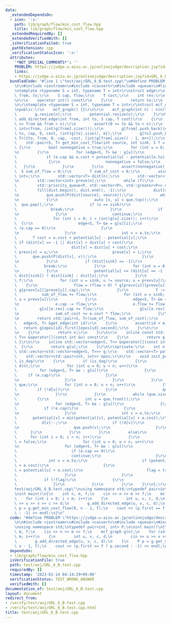 ```yaml
---
data:
  _extendedDependsOn:
  - icon: ':x:'
    path: lib/graph/flow/min_cost_flow.hpp
    title: lib/graph/flow/min_cost_flow.hpp
  _extendedRequiredBy: []
  _extendedVerifiedWith: []
  _isVerificationFailed: true
  _pathExtension: cpp
  _verificationStatusIcon: ':x:'
  attributes:
    '*NOT_SPECIAL_COMMENTS*': ''
    PROBLEM: https://judge.u-aizu.ac.jp/onlinejudge/description.jsp?id=GRL_6_B
    links:
    - https://judge.u-aizu.ac.jp/onlinejudge/description.jsp?id=GRL_6_B
  bundledCode: "#line 1 \"test/aoj/GRL_6_B.test.cpp\"\n#define PROBLEM \"https://judge.u-aizu.ac.jp/onlinejudge/description.jsp?id=GRL_6_B\"\
    \n\n#include <iostream>\n#include <cassert>\n#include <queue>\n#line 1 \"lib/graph/flow/min_cost_flow.hpp\"\
    \ntemplate <typename S = int, typename T = int>\r\nstruct edge\r\n{\r\n    int\
    \ from, to;\r\n    S cap, flow;\r\n    T cost;\r\n    int rev;\r\n    int id;\r\
    \n\r\n    operator int() const\r\n    {\r\n        return to;\r\n    }\r\n};\r\
    \n\r\ntemplate <typename S = int, typename T = int>\r\nstruct mcf_graph\r\n{\r\
    \npublic:\r\n    mcf_graph() {}\r\n\r\n    mcf_graph(int n) : n(n)\r\n    {\r\n\
    \        g.resize(n);\r\n        potential.resize(n);\r\n    }\r\n\r\n    void\
    \ add_directed_edge(int from, int to, S cap, T cost)\r\n    {\r\n        assert(0\
    \ <= from && from < n);\r\n        assert(0 <= to && to < n);\r\n        epos.push_back(std::pair<int,\
    \ int>(from, (int)g[from].size()));\r\n        g[from].push_back((edge<S, T>){from,\
    \ to, cap, 0, cost, (int)g[to].size(), m});\r\n        g[to].push_back((edge<S,\
    \ T>){to, from, 0, cap, -cost, (int)g[from].size() - 1, m++});\r\n    }\r\n\r\n\
    \    std::pair<S, T> get_min_cost_flow(int source, int sink, S f = -1)\r\n   \
    \ {\r\n        bool nonnegative = true;\r\n        for (int u = 0; u < n; u++)\r\
    \n        {\r\n            for (edge<S, T> &e : g[u])\r\n            {\r\n   \
    \             if (e.cap && e.cost + potential[u] - potential[e.to] < 0)\r\n  \
    \              {\r\n                    nonnegative = false;\r\n             \
    \   }\r\n            }\r\n        }\r\n        assert(nonnegative);\r\n      \
    \  S sum_of_flow = 0;\r\n        T sum_of_cost = 0;\r\n        using P = std::pair<T,\
    \ int>;\r\n        std::vector<T> dist(n);\r\n        std::vector<int> prevv(n);\r\
    \n        std::vector<int> preve(n);\r\n        while (f)\r\n        {\r\n   \
    \         std::priority_queue<P, std::vector<P>, std::greater<P>> que;\r\n   \
    \         fill(dist.begin(), dist.end(), -1);\r\n            dist[source] = 0;\r\
    \n            que.push(P(dist[source], source));\r\n            while (!que.empty())\r\
    \n            {\r\n                auto [x, u] = que.top();\r\n              \
    \  que.pop();\r\n                if (u == sink)\r\n                {\r\n     \
    \               break;\r\n                }\r\n                if (dist[u] < x)\r\
    \n                {\r\n                    continue;\r\n                }\r\n\
    \                for (int i = 0; i < (int)g[u].size(); i++)\r\n              \
    \  {\r\n                    edge<S, T> &e = g[u][i];\r\n                    if\
    \ (e.cap == 0)\r\n                    {\r\n                        continue;\r\
    \n                    }\r\n                    int v = e.to;\r\n             \
    \       T cost = e.cost + potential[u] - potential[v];\r\n                   \
    \ if (dist[v] == -1 || dist[v] > dist[u] + cost)\r\n                    {\r\n\
    \                        dist[v] = dist[u] + cost;\r\n                       \
    \ prevv[v] = u;\r\n                        preve[v] = i;\r\n                 \
    \       que.push(P(dist[v], v));\r\n                    }\r\n                }\r\
    \n            }\r\n            if (dist[sink] == -1)\r\n            {\r\n    \
    \            break;\r\n            }\r\n            for (int u = 0; u < n; u++)\r\
    \n            {\r\n                potential[u] += (dist[u] == -1 || dist[u] >\
    \ dist[sink]) ? dist[sink] : dist[u];\r\n            }\r\n            S flow =\
    \ f;\r\n            for (int u = sink; u != source; u = prevv[u])\r\n        \
    \    {\r\n                flow = (flow < 0) ? g[prevv[u]][preve[u]].cap : min(flow,\
    \ g[prevv[u]][preve[u]].cap);\r\n            }\r\n            f -= flow;\r\n \
    \           sum_of_flow += flow;\r\n            for (int u = sink; u != source;\
    \ u = prevv[u])\r\n            {\r\n                edge<S, T> &e = g[prevv[u]][preve[u]];\r\
    \n                e.cap -= flow;\r\n                e.flow += flow;\r\n      \
    \          g[u][e.rev].cap += flow;\r\n                g[u][e.rev].flow -= flow;\r\
    \n                sum_of_cost += e.cost * flow;\r\n            }\r\n        }\r\
    \n        return std::pair<S, T>(sum_of_flow, sum_of_cost);\r\n    }\r\n\r\n \
    \   edge<S, T> &get_edge(int id)\r\n    {\r\n        assert(id < m);\r\n     \
    \   return g[epos[id].first][epos[id].second];\r\n    }\r\n\r\n    int size()\r\
    \n    {\r\n        return n;\r\n    }\r\n\r\n    inline const std::vector<edge<S,\
    \ T>> &operator[](const int &u) const\r\n    {\r\n        return g[u];\r\n   \
    \ }\r\n\r\n    inline std::vector<edge<S, T>> &operator[](const int &u)\r\n  \
    \  {\r\n        return g[u];\r\n    }\r\n\r\nprivate:\r\n    int n, m;\r\n   \
    \ std::vector<std::vector<edge<S, T>>> g;\r\n    std::vector<T> potential;\r\n\
    \    std::vector<std::pair<int, int>> epos;\r\n\r\n    void init_potential(bool\
    \ is_dag)\r\n    {\r\n        if (is_dag)\r\n        {\r\n            std::vector<int>\
    \ d(n);\r\n            for (int u = 0; u < n; u++)\r\n            {\r\n      \
    \          for (edge<S, T> &e : g[u])\r\n                {\r\n               \
    \     if (e.cap)\r\n                    {\r\n                        d[e.to]++;\r\
    \n                    }\r\n                }\r\n            }\r\n            std::queue<int>\
    \ que;\r\n            for (int u = 0; u < n; u++)\r\n            {\r\n       \
    \         if (!d[u])\r\n                {\r\n                    que.push(u);\r\
    \n                }\r\n            }\r\n            while (que.size())\r\n   \
    \         {\r\n                int u = que.front();\r\n                que.pop();\r\
    \n                for (edge<S, T> &e : g[u])\r\n                {\r\n        \
    \            if (!e.cap)\r\n                    {\r\n                        continue;\r\
    \n                    }\r\n                    int v = e.to;\r\n             \
    \       potential[v] = min(potential[v], potential[u] + e.cost);\r\n         \
    \           d[v]--;\r\n                    if (!d[v])\r\n                    {\r\
    \n                        que.push(v);\r\n                    }\r\n          \
    \      }\r\n            }\r\n        }\r\n        else\r\n        {\r\n      \
    \      for (int i = 0; i < n; i++)\r\n            {\r\n                bool flag\
    \ = false;\r\n                for (int u = 0; u < n; u++)\r\n                {\r\
    \n                    for (edge<S, T> &e : g[u])\r\n                    {\r\n\
    \                        if (e.cap == 0)\r\n                        {\r\n    \
    \                        continue;\r\n                        }\r\n          \
    \              int v = e.to;\r\n                        if (potential[v] > potential[u]\
    \ + e.cost)\r\n                        {\r\n                            potential[v]\
    \ = potential[u] + e.cost;\r\n                            flag = true;\r\n   \
    \                     }\r\n                    }\r\n                }\r\n    \
    \            if (!flag)\r\n                {\r\n                    break;\r\n\
    \                }\r\n            }\r\n        }\r\n    }\r\n};\r\n#line 7 \"\
    test/aoj/GRL_6_B.test.cpp\"\nusing namespace std;\ntypedef pair<int, int> P;\n\
    \nint main()\n{\n    int n, m, f;\n    cin >> n >> m >> f;\n    mcf_graph g(n);\n\
    \    for (int i = 0; i < m; i++)\n    {\n        int u, v, c, d;\n        cin\
    \ >> u >> v >> c >> d;\n        g.add_directed_edge(u, v, c, d);\n    }\n    P\
    \ p = g.get_min_cost_flow(0, n - 1, f);\n    cout << (p.first == f ? p.second\
    \ : -1) << endl;\n}\n"
  code: "#define PROBLEM \"https://judge.u-aizu.ac.jp/onlinejudge/description.jsp?id=GRL_6_B\"\
    \n\n#include <iostream>\n#include <cassert>\n#include <queue>\n#include \"../../lib/graph/flow/min_cost_flow.hpp\"\
    \nusing namespace std;\ntypedef pair<int, int> P;\n\nint main()\n{\n    int n,\
    \ m, f;\n    cin >> n >> m >> f;\n    mcf_graph g(n);\n    for (int i = 0; i <\
    \ m; i++)\n    {\n        int u, v, c, d;\n        cin >> u >> v >> c >> d;\n\
    \        g.add_directed_edge(u, v, c, d);\n    }\n    P p = g.get_min_cost_flow(0,\
    \ n - 1, f);\n    cout << (p.first == f ? p.second : -1) << endl;\n}\n"
  dependsOn:
  - lib/graph/flow/min_cost_flow.hpp
  isVerificationFile: true
  path: test/aoj/GRL_6_B.test.cpp
  requiredBy: []
  timestamp: '2023-01-14 04:14:29+09:00'
  verificationStatus: TEST_WRONG_ANSWER
  verifiedWith: []
documentation_of: test/aoj/GRL_6_B.test.cpp
layout: document
redirect_from:
- /verify/test/aoj/GRL_6_B.test.cpp
- /verify/test/aoj/GRL_6_B.test.cpp.html
title: test/aoj/GRL_6_B.test.cpp
---
```

